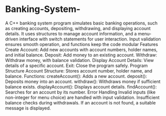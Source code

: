 # Banking-System-
A C++ banking system program simulates basic banking operations, such as creating accounts, depositing, withdrawing, and displaying account details. It uses structures to manage account information, and a menu-driven interface with switch statements for user interaction. Input validation ensures smooth operation, and functions keep the code modular
Features
Create Account: Add new accounts with account numbers, holder names, and initial balance.
Deposit: Add money to an existing account.
Withdraw: Withdraw money, with balance validation.
Display Account Details: View details of a specific account.
Exit: Close the program safely.
Program Structure
Account Structure: Stores account number, holder name, and balance.
Functions:
createAccount(): Adds a new account.
deposit(): Deposits money into an account.
withdraw(): Withdraws money if sufficient balance exists.
displayAccount(): Displays account details.
findAccount(): Searches for an account by its number.
Error Handling
Invalid inputs (like non-integer for menu choice) are handled with input validation.
Insufficient balance checks during withdrawals.
If an account is not found, a suitable message is displayed.

